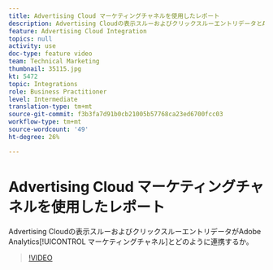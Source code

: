 ```yaml
---
title: Advertising Cloud マーケティングチャネルを使用したレポート
description: Advertising Cloudの表示スルーおよびクリックスルーエントリデータとAdobe Analyticsマーケティングチャネルとの連携
feature: Advertising Cloud Integration
topics: null
activity: use
doc-type: feature video
team: Technical Marketing
thumbnail: 35115.jpg
kt: 5472
topic: Integrations
role: Business Practitioner
level: Intermediate
translation-type: tm+mt
source-git-commit: f3b3fa7d91b0cb21005b57768ca23ed6700fcc03
workflow-type: tm+mt
source-wordcount: '49'
ht-degree: 26%

---
```



# Advertising Cloud マーケティングチャネルを使用したレポート

Advertising Cloudの表示スルーおよびクリックスルーエントリデータがAdobe Analytics[!UICONTROL マーケティングチャネル]とどのように連携するか。

>[!VIDEO](https://video.tv.adobe.com/v/35115/?quality=12&learn=on)
